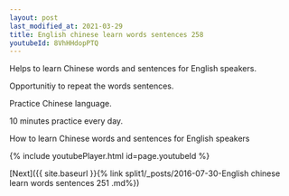 ```yaml
---
layout: post
last_modified_at: 2021-03-29
title: English chinese learn words sentences 258 
youtubeId: 8VhHHdopPTQ
---
```

 
 
Helps to learn Chinese words and sentences for English speakers.

Opportunitiy to repeat the words sentences. 

Practice Chinese language. 
 
10 minutes practice every day. 
 
How to learn Chinese words and sentences for English speakers 
 
{% include youtubePlayer.html id=page.youtubeId %}
 
 
[Next]({{ site.baseurl }}{% link  split1/_posts/2016-07-30-English chinese learn words sentences 251 .md%})
 

